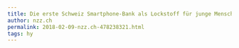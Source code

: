 ```yaml
---
title: Die erste Schweiz Smartphone-Bank als Lockstoff für junge Menschen | NZZ
author: nzz.ch
permalink: 2018-02-09-nzz.ch-478238321.html
tags: hy
---
```


